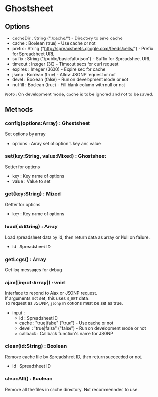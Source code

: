 
# Ghostsheet

## Options

- cacheDir : String ("./cache/") - Directory to save cache
- cache : Boolean (true) - Use cache or not
- prefix : String ("http://spreadsheets.google.com/feeds/cells/") - Prefix for Spreadsheet URL
- suffix : String ("/public/basic?alt=json") - Suffix for Spreadsheet URL
- timeout : Integer (30) - Timeout secs for curl request
- expires : Integer (3600) - Expire sec for cache
- jsonp : Boolean (true) - Allow JSONP request or not
- devel : Boolean (false) - Run on development mode or not
- nullfill : Boolean (true) - Fill blank column with null or not

*Note* : On development mode, cache is to be ignored and not to be saved.

## Methods

### config(options:Array) : Ghostsheet

Set options by array

- options : Array set of option's key and value

### set(key:String, value:Mixed) : Ghostsheet

Setter for options

- key : Key name of options
- value : Value to set

### get(key:String) : Mixed

Getter for options

- key : Key name of options

### load(id:String) : Array

Load spreadsheet data by id, then return data as array or Null on failure.

- id : Spreadsheet ID

### getLogs() : Array

Get log messages for debug

### ajax([input:Array]) : void

Interface to repond to Ajax or JSONP request.  
If arguments not set, this uses `$_GET` data.  
To request as JSONP, `jsonp` in options must be set as true.

- input : 
	- id : Spreadsheet ID
	- cache : "true|false" ("true") - Use cache or not 
	- devel : "true|false" ("false") - Run on development mode or not
	- callback : Callback function's name for JSONP

### clean(id:String) : Boolean

Remove cache file by Spreadsheet ID, then return succeeded or not.

- id : Spreadsheet ID

### cleanAll() : Boolean

Remove all the files in cache directory. Not recommennded to use.

